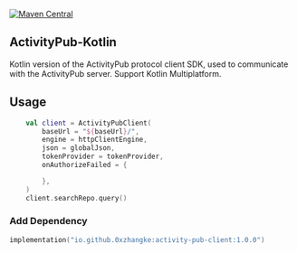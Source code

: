 [![Maven Central](https://img.shields.io/maven-central/v/io.github.0xzhangke/activity-pub-client)](https://central.sonatype.com/artifact/io.github.0xzhangke/activity-pub-client)

## ActivityPub-Kotlin

Kotlin version of the ActivityPub protocol client SDK, used to communicate with the ActivityPub
server.
Support Kotlin Multiplatform.

## Usage

```kotlin
    val client = ActivityPubClient(
        baseUrl = "${baseUrl}/",
        engine = httpClientEngine,
        json = globalJson,
        tokenProvider = tokenProvider,
        onAuthorizeFailed = {

        },
    )
    client.searchRepo.query()
```
### Add Dependency
```kts
implementation("io.github.0xzhangke:activity-pub-client:1.0.0")
```
